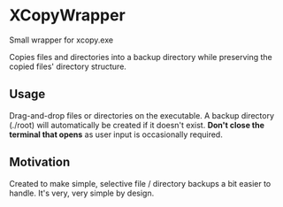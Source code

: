 # XCopyWrapper

Small wrapper for xcopy.exe

Copies files and directories into a backup directory while preserving the copied files' directory structure.

## Usage

 Drag-and-drop files or directories on the executable. A backup directory (./root) will automatically be created if it doesn't exist.
 **Don't close the terminal that opens** as user input is occasionally required.

## Motivation

Created to make simple, selective file / directory backups a bit easier to handle.
It's very, very simple by design.